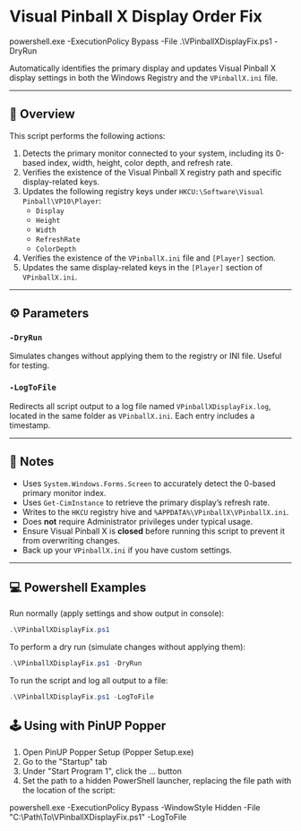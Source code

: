 # Visual Pinball X Display Order Fix

powershell.exe -ExecutionPolicy Bypass -File .\VPinballXDisplayFix.ps1 -DryRun

Automatically identifies the primary display and updates Visual Pinball X display settings in both the Windows Registry and the `VPinballX.ini` file.

---

## 🧭 Overview

This script performs the following actions:

1. Detects the primary monitor connected to your system, including its 0-based index, width, height, color depth, and refresh rate.
2. Verifies the existence of the Visual Pinball X registry path and specific display-related keys.
3. Updates the following registry keys under `HKCU:\Software\Visual Pinball\VP10\Player`:
   - `Display`
   - `Height`
   - `Width`
   - `RefreshRate`
   - `ColorDepth`
4. Verifies the existence of the `VPinballX.ini` file and `[Player]` section.
5. Updates the same display-related keys in the `[Player]` section of `VPinballX.ini`.

---

## ⚙️ Parameters

### `-DryRun`
Simulates changes without applying them to the registry or INI file. Useful for testing.

### `-LogToFile`
Redirects all script output to a log file named `VPinballXDisplayFix.log`, located in the same folder as `VPinballX.ini`. Each entry includes a timestamp.

---

## 📝 Notes

- Uses `System.Windows.Forms.Screen` to accurately detect the 0-based primary monitor index.
- Uses `Get-CimInstance` to retrieve the primary display’s refresh rate.
- Writes to the `HKCU` registry hive and `%APPDATA%\VPinballX\VPinballX.ini`.
- Does **not** require Administrator privileges under typical usage.
- Ensure Visual Pinball X is **closed** before running this script to prevent it from overwriting changes.
- Back up your `VPinballX.ini` if you have custom settings.

---

## 💻 Powershell Examples

Run normally (apply settings and show output in console):

```powershell
.\VPinballXDisplayFix.ps1
```

To perform a dry run (simulate changes without applying them):
```powershell
.\VPinballXDisplayFix.ps1 -DryRun
```

To run the script and log all output to a file:
```powershell
.\VPinballXDisplayFix.ps1 -LogToFile
```

## 🕹️ Using with PinUP Popper

1) Open PinUP Popper Setup (Popper Setup.exe)
2) Go to the "Startup" tab
3) Under "Start Program 1", click the ... button
4) Set the path to a hidden PowerShell launcher, replacing the file path with the location of the script:

powershell.exe -ExecutionPolicy Bypass -WindowStyle Hidden -File "C:\Path\To\VPinballXDisplayFix.ps1" -LogToFile

